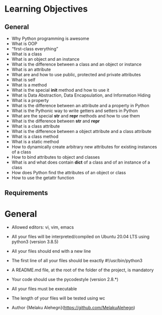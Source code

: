 # Learning Objectives
## General
* Why Python programming is awesome
* What is OOP
* “first-class everything”
* What is a class
* What is an object and an instance
* What is the difference between a class and an object or instance
* What is an attribute
* What are and how to use public, protected and private attributes
* What is self
* What is a method
* What is the special __init__ method and how to use it
* What is Data Abstraction, Data Encapsulation, and Information Hiding
* What is a property
* What is the difference between an attribute and a property in Python
* What is the Pythonic way to write getters and setters in Python
* What are the special __str__ and __repr__ methods and how to use them
* What is the difference between __str__ and __repr__
* What is a class attribute
* What is the difference between a object attribute and a class attribute
* What is a class method
* What is a static method
* How to dynamically create arbitrary new attributes for existing instances of a class
* How to bind attributes to object and classes
* What is and what does contain __dict__ of a class and of an instance of a class
* How does Python find the attributes of an object or class
* How to use the getattr function
## Requirements
# General
* Allowed editors: vi, vim, emacs
* All your files will be interpreted/compiled on Ubuntu 20.04 LTS using python3 (version 3.8.5)
* All your files should end with a new line
* The first line of all your files should be exactly #!/usr/bin/python3
* A README.md file, at the root of the folder of the project, is mandatory
* Your code should use the pycodestyle (version 2.8.*)
* All your files must be executable
* The length of your files will be tested using wc


* Author
{Melaku Alehegn}(https://github.com/MelakuAlehegn)